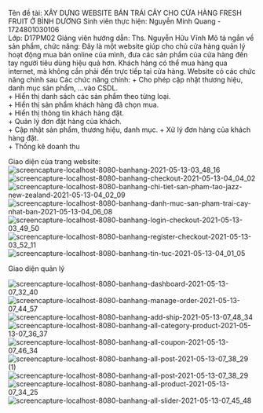 Tên đề tài: XÂY DỰNG WEBSITE BÁN TRÁI CÂY CHO CỬA HÀNG FRESH FRUIT Ở BÌNH DƯƠNG
Sinh viên thực hiện: Nguyễn Minh Quang - 1724801030106       
Lớp: D17PM02
Giảng viên hướng dẫn: Ths. Nguyễn Hữu Vĩnh
Mô tả ngắn về sản phẩm, chức năng: Đây là một website giúp cho chủ cửa hàng quản lý hoạt động mua bán online của mình, đưa các sản phẩm của cửa hàng đến tay người tiêu dùng hiệu quả hơn. Khách hàng có thể mua hàng qua internet, mà không cần phải đến trực tiếp tại cửa hàng. Website có các chức năng chính sau
Các chức năng chính: 
	+ Cho phép cập nhật thương hiệu, danh mục sản phẩm, …vào CSDL.      
	+ Hiển thị danh sách các sản phẩm theo từng loại.      
	+ Hiển thị sản phẩm khách hàng đã chọn mua.      
	+ Hiển thị thông tin khách hàng đặt.      
	+ Quản lý đơn đặt hàng của khách.      
	+ Cập nhật sản phẩm, thương hiệu, danh mục. 
	+ Xử lý đơn hàng của khách hàng đặt.      
	+ Thống kê doanh thu


Giao diện của trang website:
![screencapture-localhost-8080-banhang-2021-05-13-03_48_16](https://user-images.githubusercontent.com/46024805/118141921-16474280-b434-11eb-9162-914783fb987b.png)
![screencapture-localhost-8080-banhang-checkout-2021-05-13-04_04_02](https://user-images.githubusercontent.com/46024805/118143405-7f7b8580-b435-11eb-9037-6013c172f0e1.png)
![screencapture-localhost-8080-banhang-chi-tiet-san-pham-tao-jazz-new-zealand-2021-05-13-04_02_09](https://user-images.githubusercontent.com/46024805/118143412-830f0c80-b435-11eb-8325-e89d3ac17353.png)
![screencapture-localhost-8080-banhang-danh-muc-san-pham-trai-cay-nhat-ban-2021-05-13-04_06_08](https://user-images.githubusercontent.com/46024805/118143416-83a7a300-b435-11eb-8623-b1e55e414bc2.png)
![screencapture-localhost-8080-banhang-login-checkout-2021-05-13-03_49_50](https://user-images.githubusercontent.com/46024805/118143418-84403980-b435-11eb-9b6b-66bb009c7905.png)
![screencapture-localhost-8080-banhang-register-checkout-2021-05-13-03_52_11](https://user-images.githubusercontent.com/46024805/118143421-84d8d000-b435-11eb-9cf7-89067584439a.png)
![screencapture-localhost-8080-banhang-tin-tuc-2021-05-13-04_01_05](https://user-images.githubusercontent.com/46024805/118143425-85716680-b435-11eb-979e-44f4bd06d487.png)





Giao diện quản lý 



![screencapture-localhost-8080-banhang-dashboard-2021-05-13-07_32_40](https://user-images.githubusercontent.com/46024805/118144256-6f17da80-b436-11eb-8753-e2f0eeb2c2b8.png)
![screencapture-localhost-8080-banhang-manage-order-2021-05-13-07_44_57](https://user-images.githubusercontent.com/46024805/118144266-72ab6180-b436-11eb-8aa2-d1148c19f860.png)
![screencapture-localhost-8080-banhang-add-ship-2021-05-13-07_48_34](https://user-images.githubusercontent.com/46024805/118144270-73dc8e80-b436-11eb-9866-a398c2a22b52.png)
![screencapture-localhost-8080-banhang-all-category-product-2021-05-13-07_36_37](https://user-images.githubusercontent.com/46024805/118144273-74752500-b436-11eb-8456-142abcf5198c.png)
![screencapture-localhost-8080-banhang-all-coupon-2021-05-13-07_46_34](https://user-images.githubusercontent.com/46024805/118144276-750dbb80-b436-11eb-9e62-354331d1bb3d.png)
![screencapture-localhost-8080-banhang-all-post-2021-05-13-07_38_29 (1)](https://user-images.githubusercontent.com/46024805/118144280-763ee880-b436-11eb-9281-da10ed490467.png)
![screencapture-localhost-8080-banhang-all-post-2021-05-13-07_38_29](https://user-images.githubusercontent.com/46024805/118144284-76d77f00-b436-11eb-9adf-183bf481f08b.png)
![screencapture-localhost-8080-banhang-all-product-2021-05-13-07_34_25](https://user-images.githubusercontent.com/46024805/118144287-77701580-b436-11eb-905c-9d376e876d2c.png)
![screencapture-localhost-8080-banhang-all-slider-2021-05-13-07_45_48](https://user-images.githubusercontent.com/46024805/118144293-78a14280-b436-11eb-8718-1b8c5c617feb.png)




